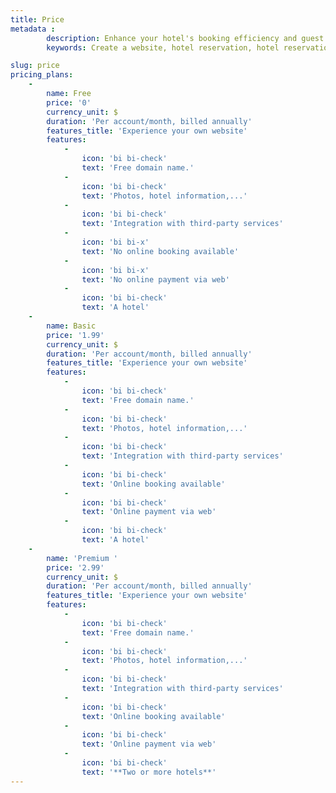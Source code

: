 ```yaml
---
title: Price
metadata :
        description: Enhance your hotel's booking efficiency and guest satisfaction with custom online solutions. Streamline reservations and increase direct bookings effortlessly.
        keywords: Create a website, hotel reservation, hotel reservation pages, hotels

slug: price
pricing_plans:
    -
        name: Free
        price: '0'
        currency_unit: $
        duration: 'Per account/month, billed annually'
        features_title: 'Experience your own website'
        features:
            -
                icon: 'bi bi-check'
                text: 'Free domain name.'
            -
                icon: 'bi bi-check'
                text: 'Photos, hotel information,...'
            -
                icon: 'bi bi-check'
                text: 'Integration with third-party services'
            -
                icon: 'bi bi-x'
                text: 'No online booking available'
            -
                icon: 'bi bi-x'
                text: 'No online payment via web'
            -
                icon: 'bi bi-check'
                text: 'A hotel'
    -
        name: Basic
        price: '1.99'
        currency_unit: $
        duration: 'Per account/month, billed annually'
        features_title: 'Experience your own website'
        features:
            -
                icon: 'bi bi-check'
                text: 'Free domain name.'
            -
                icon: 'bi bi-check'
                text: 'Photos, hotel information,...'
            -
                icon: 'bi bi-check'
                text: 'Integration with third-party services'
            -
                icon: 'bi bi-check'
                text: 'Online booking available'
            -
                icon: 'bi bi-check'
                text: 'Online payment via web'
            -
                icon: 'bi bi-check'
                text: 'A hotel'
    -
        name: 'Premium '
        price: '2.99'
        currency_unit: $
        duration: 'Per account/month, billed annually'
        features_title: 'Experience your own website'
        features:
            -
                icon: 'bi bi-check'
                text: 'Free domain name.'
            -
                icon: 'bi bi-check'
                text: 'Photos, hotel information,...'
            -
                icon: 'bi bi-check'
                text: 'Integration with third-party services'
            -
                icon: 'bi bi-check'
                text: 'Online booking available'
            -
                icon: 'bi bi-check'
                text: 'Online payment via web'
            -
                icon: 'bi bi-check'
                text: '**Two or more hotels**'
---
```


